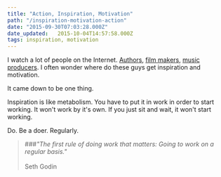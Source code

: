 ```yaml
---
title: "Action, Inspiration, Motivation"
path: "/inspiration-motivation-action"
date: "2015-09-30T07:03:28.000Z"
date_updated:   2015-10-04T14:57:58.000Z
tags: inspiration, motivation
---
```


I watch a lot of people on the Internet. [Authors](http://sethgodin.typepad.com), [film makers](https://www.youtube.com/user/caseyneistat), [music producers](https://www.youtube.com/user/Hopsintv). I often wonder where do these guys get inspiration and motivation.

It came down to be one thing.

Inspiration is like metabolism. You have to put it in work in order to start working. It won't work by it's own. If you just sit and wait, it won't start working.

Do. Be a doer. Regularly.

> ###*"The first rule of doing work that matters: Going to work on a regular basis."*<br/><br/>
Seth Godin
